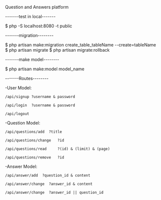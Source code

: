 Question and Answers platform


-------test in local-------

$ php -S localhost:8080 -t public

-------migration--------

$ php artisan make:migration create_table_tableName --create=tableName
$ php artisan migrate
$ php artisan migrate:rollback

-------make model--------

$ php artisan make:model model_name


-------Routes--------

-User Model:

    /api/signup ?username & password

    /api/login  ?username & password

    /api/logout

-Question Model:

    /api/questions/add  ?title

    /api/questions/change   ?id

    /api/questions/read     ?(id) & (limit) & (page)

    /api/questions/remove   ?id

-Answer Model:

    /api/answer/add  ?question_id & content

    /api/answer/change  ?answer_id & content

    /api/answer/change  ?answer_id || question_id
